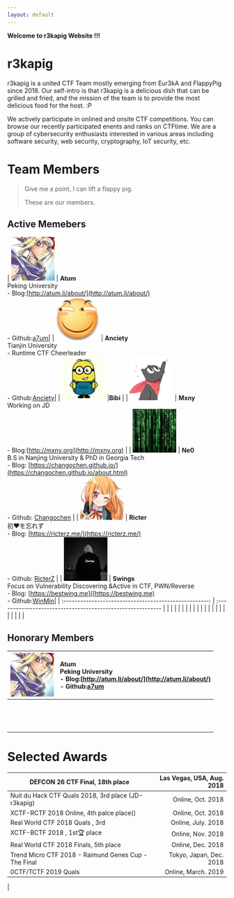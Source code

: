 ```yaml
---
layout: default
---
```


**Welcome to r3kapig Website !!!**



# r3kapig

r3kapig is a united CTF Team mostly emerging from Eur3kA and FlappyPig since 2018. Our self-intro is that r3kapig is a delicious dish that can be grilled and fried, and the mission of the team is to provide the most delicious food for the host. :P

We actively participate in onlined and onsite CTF competitions. You can browse our recently participated enents and ranks on CTFtime. We are a group of cybersecurity enthusiasts interested in various areas including software security, web security, cryptography, IoT security, etc. 

# Team Members

> Give me a point, I can lift a flappy pig.
>
> These are our members.

## Active Memebers

| <img src="images/Atum.jpg" width="100" height="100" /> | **Atum**<br />Peking University<br /> - Blog:[http://atum.li/about/](http://atum.li/about/)<br />- Github:[a7um](https://github.com/a7um)|
| <img src="images/anciety.jpg" width="100" height="100" /> | **Anciety**<br />Tianjin University<br />- Runtime CTF Cheerleader<br />- Github:[Anciety](https://github.com/Escapingbug)|
| <img src="images/bibi.jpg" width="100" height="100" />   |**Bibi**            |
| <img src="images/mxny.jpeg" width="100" height="100" />   | **Mxny**  <br /> Working on JD  <br /> - Blog:[http://mxny.org](http://mxny.org)     |
| <img src="images/ne0.jpeg" width="100" height="100" />   | **Ne0**<br />B.S in Nanjing University & PhD in Georgia Tech<br />- Blog: [https://changochen.github.io/](https://changochen.github.io/about.html)<br />- Github: [Changochen](https://github.com/changochen)           |
| <img src="images/ricter.jpeg" width="100" height="100" />    |    **Ricter**<br />初❤️を忘れず<br />  - Blog: [https://ricterz.me/](https://ricterz.me/) <br />- Github: [RicterZ](https://github.com/RicterZ)      |
| <img src="images/swing.jpeg" width="100" height="100" />    | **Swings** <br />Focus on Vulnerability Discovering &Active in CTF, PWN/Reverse<br />- Blog: [https://bestwing.me]([https://bestwing.me)<br />- Github:[WinMin](https://github.com/WinMin)|
| :----------------------------------------------------: | :---------------------------------------------------------- |
|      |            |
|      |            |
|      |            |
|      |            |
|      |            |
|      |            |
|      |            |

## Honorary Members

| <img src="images/Atum.jpg" width="100" height="100" /> | **Atum**<br />Peking University<br /> - Blog:[http://atum.li/about/](http://atum.li/about/)<br />- Github:[a7um](https://github.com/a7um) |
| :----------------------------------------------------: | :---------------------------------------------------------- |
|                                                        |                                                              |
|                                                        |                                                              |
|                                                        |                                                              |
|                                                        |                                                              |
|                                                        |                                                              |
|                                                        |                                                              |
|                                                        |                                                              |
|                                                        |                                                              |
|                                                        |                                                              |
|                                                        |                                                              |
|                                                        |                                                              |
|                                                        |                                                              |
|                                                        |                                                              |
|                                                        |                                                        


# Selected Awards

| DEFCON 26 CTF Final, 18th place                | Las Vegas, USA, Aug. 2018 |
| ---------------------------------------------------- | ------------------------: |
| Nuit du Hack CTF Quals 2018, 3rd place (JD-r3kapig)   |         Online, Oct. 2018 |
| XCTF-RCTF 2018 Online, 4th palce place()             |               Online, Oct. 2018            |
| Real World CTF 2018 Quals , 3rd                      |     Online, July. 2018                      |
| XCTF-BCTF 2018 , 1st🏆 place                          |         Online, Nov. 2018 |
| Real World CTF 2018 Finals, 5th place                |           Online, Dec. 2018 |
| Trend Micro CTF 2018 - Raimund Genes Cup - The Final |              Tokyo, Japan, Dec. 2018 |
| 0CTF/TCTF 2019 Quals                                 |              Online, March. 2019             |
|                                        

